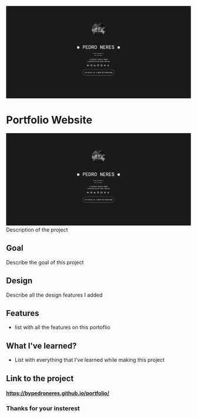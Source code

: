 <div class="image-container">
          <img class="CoverImagee" src="GITHUB PROJECT COVER.png" alt="Cover">
        </div>

# Portfolio Website
<div class="image-container">
          <img class="CoverImagee" src="GITHUB PROJECT COVER.png" alt="Cover">
        </div>
Description of the project

## Goal

Describe the goal of this project

## Design

Describe all the design features I added

## Features

* list with all the features on this portoflio

## What I've learned?

* List with everything that I've learned while making this project

## Link to the project

#### https://bypedroneres.github.io/portfolio/ 

### Thanks for your insterest
